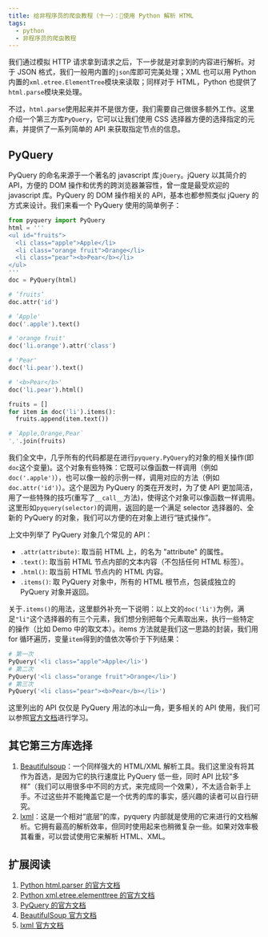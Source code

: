 ```yaml
---
title: 给非程序员的爬虫教程（十一）：使用 Python 解析 HTML
tags:
  - python
  - 非程序员的爬虫教程
---
```


我们通过模拟 HTTP 请求拿到请求之后，下一步就是对拿到的内容进行解析。对于 JSON 格式，我们一般用内置的`json`库即可完美处理；XML 也可以用 Python 内置的`xml.etree.ElementTree`模块来读取；同样对于 HTML，Python 也提供了`html.parse`模块来处理。

不过，`html.parse`使用起来并不是很方便，我们需要自己做很多额外工作。这里介绍一个第三方库`PyQuery`，它可以让我们使用 CSS 选择器方便的选择指定的元素，并提供了一系列简单的 API 来获取指定节点的信息。

## PyQuery
PyQuery 的命名来源于一个著名的 javascript 库`jQuery`。jQuery 以其简介的 API，方便的 DOM 操作和优秀的跨浏览器兼容性，曾一度是最受欢迎的 javascript 库。PyQuery 的 DOM 操作相关的 API，基本也都参照类似 jQuery 的方式来设计。我们来看一个 PyQuery 使用的简单例子：
```python
from pyquery import PyQuery
html = '''
<ul id="fruits">
  <li class="apple">Apple</li>
  <li class="orange fruit">Orange</li>
  <li class="pear"><b>Pear</b></li>
</ul>
'''
doc = PyQuery(html)

# ’fruits‘
doc.attr('id')

# ’Apple'
doc('.apple').text()

# 'orange fruit'
doc('li.orange').attr('class')

# 'Pear'
doc('li.pear').text()

# '<b>Pear</b>'
doc('li.pear').html()

fruits = []
for item in doc('li').items():
  fruits.append(item.text())

# `Apple,Orange,Pear`
','.join(fruits)
```
我们全文中，几乎所有的代码都是在进行`pyquery.PyQuery`的对象的相关操作(即`doc`这个变量)。这个对象有些特殊：它既可以像函数一样调用（例如`doc('.apple')`），也可以像一般的示例一样，调用对应的方法（例如`doc.attr('id')`）。这个是因为 PyQuery 的类在开发时，为了使 API 更加简洁，用了一些特殊的技巧(重写了`__call__`方法)，使得这个对象可以像函数一样调用。这里形如`pyquery(selector)`的调用，返回的是一个满足 selector 选择器的、全新的 PyQuery 的对象，我们可以方便的在对象上进行“链式操作”。

上文中列举了 PyQuery 对象几个常见的 API：
* `.attr(attribute)`: 取当前 HTML 上，的名为 "attribute" 的属性。
* `.text()`: 取当前 HTML 节点内部的文本内容（不包括任何 HTML 标签）。
* `.html()`: 取当前 HTML 节点内的 HTML 内容。
* `.items()`: 取 PyQuery 对象中，所有的 HTML 根节点，包装成独立的 PyQuery 对象并返回。

关于`.items()`的用法，这里额外补充一下说明：以上文的`doc('li')`为例，满足`"li"`这个选择器的有三个元素，我们想分别把每个元素取出来，执行一些特定的操作（比如 Demo 中的取文本）。items 方法就是我们这一思路的封装，我们用 for 循环遍历，变量`item`得到的值依次等价于下列结果：
```python
# 第一次
PyQuery('<li class="apple">Apple</li>')
# 第二次
PyQuery('<li class="orange fruit">Orange</li>')
# 第三次
PyQuery('<li class="pear"><b>Pear</b></li>')
```

这里列出的 API 仅仅是 PyQuery 用法的冰山一角，更多相关的 API 使用，我们可以参照[官方文档](https://pythonhosted.org/pyquery/api.html)进行学习。

## 其它第三方库选择
1. [Beautifulsoup](https://www.crummy.com/software/BeautifulSoup/bs4/doc/)：一个同样强大的 HTML/XML 解析工具。我们这里没有将其作为首选，是因为它的执行速度比 PyQuery 低一些，同时 API 比较“多样”（我们可以用很多中不同的方式，来完成同一个效果），不太适合新手上手。不过这些并不能掩盖它是一个优秀的库的事实，感兴趣的读者可以自行研究。
2. [lxml](http://lxml.de/)：这是一个相对“底层”的库，pyquery 内部就是使用的它来进行的文档解析。它拥有最高的解析效率，但同时使用起来也稍微复杂一些。如果对效率极其看重，可以尝试使用它来解析 HTML、XML。

## 扩展阅读
1. [Python html.parser 的官方文档](https://docs.python.org/3/library/html.parser.html)
2. [Python xml.etree.elementtree 的官方文档](https://docs.python.org/3/library/xml.etree.elementtree.html)
3. [PyQuery 的官方文档](https://pythonhosted.org/pyquery/api.html)
4. [BeautifulSoup 官方文档](https://www.crummy.com/software/BeautifulSoup/bs4/doc/)
5. [lxml 官方文档](http://lxml.de/)